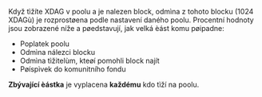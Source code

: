 Když tìžíte XDAG v poolu a je nalezen block, odmìna z tohoto blocku (1024 XDAGù) je rozprostøena podle nastavení daného poolu. Procentní hodnoty jsou zobrazené níže a pøedstavují, jak velká èást komu pøipadne:

* Poplatek poolu
* Odmìna nálezci blocku
* Odmìna tìžitelùm, kteøí pomohli block najít
* Pøíspìvek do komunitního fondu

**Zbývající èástka** je vyplacena **každému** kdo tìží na poolu.
